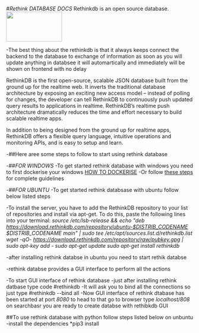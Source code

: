 #*Rethink DATABASE DOCS*
Rethinkdb is an open source database.<img src="https://www.google.co.in/imgres?imgurl=https%3A%2F%2Fdbdb.io%2Fmedia%2Flogos%2Frethinkdb-new.png&imgrefurl=https%3A%2F%2Fdbdb.io%2Fdb%2Frethinkdb&tbnid=puahb7OJ4QRUBM&vet=12ahUKEwi65pS1nbnvAhUGS30KHYoKDCQQMygDegUIARCsAQ..i&docid=E4tGB-hf379jbM&w=500&h=150&q=rethinkdb&ved=2ahUKEwi65pS1nbnvAhUGS30KHYoKDCQQMygDegUIARCsAQ" width ="150" height ="80"/>

-The best thing about the rethinkdb is that it always keeps  connect the backend to the database to exchange of information as soon as you will update anything in databsee it will automartically and immediately will be shown on frontend with no delay 

RethinkDB is the first open-source, scalable JSON database built from the ground up for the realtime web. It inverts the traditional database architecture by exposing an exciting new access model – instead of polling for changes, the developer can tell RethinkDB to continuously push updated query results to applications in realtime. RethinkDB’s realtime push architecture dramatically reduces the time and effort necessary to build scalable realtime apps.

In addition to being designed from the ground up for realtime apps, RethinkDB offers a flexible query language, intuitive operations and monitoring APIs, and is easy to setup and learn.

-##Here aree some steps to follow to start using rethink database 

-##*FOR WINDOWS*
-To get started rethink database with windows you need to first dockerise your windows <a href = "https://blog.sixeyed.com/how-to-dockerize-windows-applications/">HOW TO DOCKERISE</a>
-Or follow <a href = "https://rethinkdb.com/docs/install/windows/#:~:text=Running%20RethinkDB&text=You'll%20need%20to%20start%20the%20Windows%20command%20shell.&text=Use%20the%20cd%20command%20to,you%20unpacked%20rethinkdb.exe%20in.&text=Then%2C%20you%20can%20start%20RethinkDB%20with%20its%20default%20options.&text=You%20can%20also%20use%20any,as%20specify%20a%20configuration%20file).">these steps</a> for complete guidelines

-##*FOR UBUNTU*
-To get started rethink databsase with ubuntu follow below listed steps 

-To install the server, you have to add the RethinkDB repository to your list of repositories and install via apt-get. To do this, paste the following lines into your terminal:
*source /etc/lsb-release && echo "deb https://download.rethinkdb.com/repository/ubuntu-$DISTRIB_CODENAME $DISTRIB_CODENAME main" | sudo tee /etc/apt/sources.list.d/rethinkdb.list
wget -qO- https://download.rethinkdb.com/repository/raw/pubkey.gpg | sudo apt-key add -
sudo apt-get update
sudo apt-get install rethinkdb*


-after installing rethink databse in ubuntu you need to start rethik databse 

-rethink databse provides a GUI interface to perform all the actions

-To start GUI interface of rethink database 
-just after installing rethink datbase  type code #rethinkdb
-It will ask you to bind all the connections so just type  #rethinkdb --bind all
-Now GUI interface of rethink dtabase has been started at port *8080* to head to that go to browser type *localhost/808* on searchbasr  you are ready to create databse with rethibkdb GUI

##To use rethink database with python follow steps listed below on unbuntu
-install the dependencies  *pip3 install
